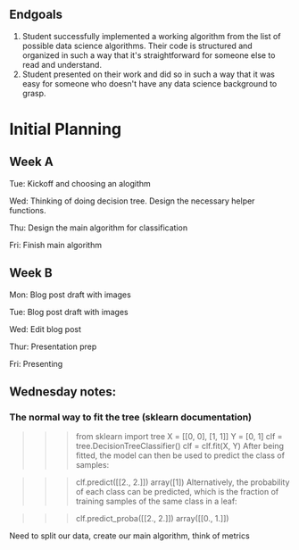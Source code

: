## Endgoals

1. Student successfully implemented a working algorithm from the list of possible data science algorithms. Their code is structured and organized in such a way that it's straightforward for someone else to read and understand. 
2. Student presented on their work and did so in such a way that it was easy for someone who doesn't have any data science background to grasp.

# Initial Planning

## Week A
Tue: Kickoff and choosing an alogithm

Wed: Thinking of doing decision tree. Design the necessary helper functions. 

Thu: Design the main algorithm for classification

Fri: Finish main algorithm

## Week B
Mon: Blog post draft with images

Tue: Blog post draft with images

Wed: Edit blog post

Thur: Presentation prep

Fri: Presenting

## Wednesday notes: 
### The normal way to fit the tree (sklearn documentation)
>>> from sklearn import tree
>>> X = [[0, 0], [1, 1]]
>>> Y = [0, 1]
>>> clf = tree.DecisionTreeClassifier()
>>> clf = clf.fit(X, Y)
After being fitted, the model can then be used to predict the class of samples:

>>>
>>> clf.predict([[2., 2.]])
array([1])
Alternatively, the probability of each class can be predicted, which is the fraction of training samples of the same class in a leaf:

>>>
>>> clf.predict_proba([[2., 2.]])
array([[0., 1.]])

Need to split our data, create our main algorithm, think of metrics